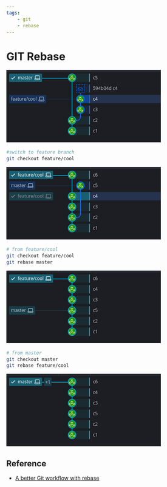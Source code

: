 ```yaml
---
tags:
    - git
    - rebase
---
```


# GIT Rebase

![alt text](images/rebase_1.png)


```bash
#switch to feature branch
git checkout feature/cool

```
![alt text](images/rebase_2.png)


```bash
# from feature/cool
git checkout feature/cool
git rebase master
```


![](images/rebase_3.png)

```bash
# from master
git checkout master
git rebase feature/cool
```

![alt text](images/rebase_4.png)
## Reference
- [A better Git workflow with rebase](https://www.themoderncoder.com/a-better-git-workflow-with-rebase/)